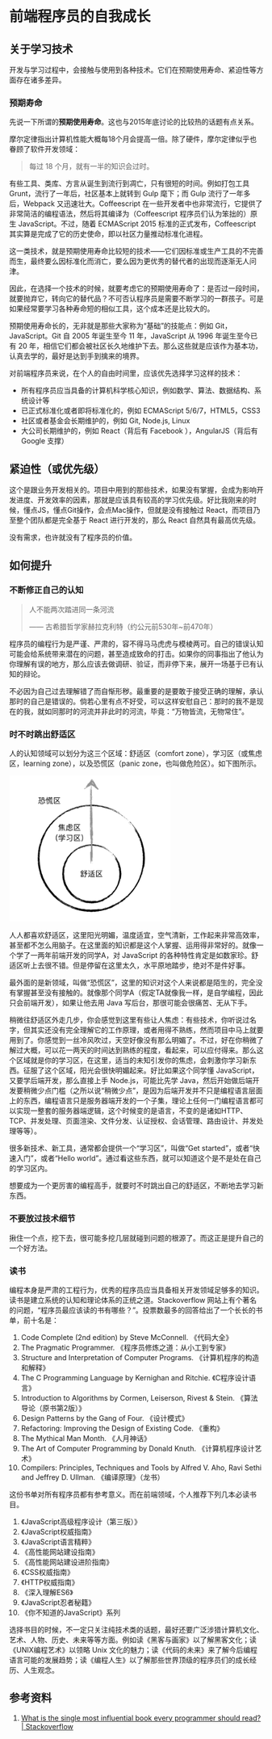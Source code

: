 # 前端程序员的自我成长

## 关于学习技术

开发与学习过程中，会接触与使用到各种技术。它们在预期使用寿命、紧迫性等方面存在诸多差异。

### 预期寿命

先说一下所谓的**预期使用寿命**。这也与2015年底讨论的比较热的话题有点关系。

摩尔定律指出计算机性能大概每18个月会提高一倍。除了硬件，摩尔定律似乎也眷顾了软件开发领域：

> 每过 18 个月，就有一半的知识会过时。

有些工具、类库、方言从诞生到流行到凋亡，只有很短的时间。例如打包工具 Grunt，流行了一年后，社区基本上就转到 Gulp 麾下；而 Gulp 流行了一年多后，Webpack 又迅速壮大。Coffeescript 在一些开发者中也非常流行，它提供了非常简洁的编程语法，然后将其编译为（Coffeescript 程序员们认为笨拙的）原生 JavaScript。不过，随着 ECMAScript 2015 标准的正式发布，Coffeescript 其实算是完成了它的历史使命，即以社区力量推动标准化进程。

这一类技术，就是预期使用寿命比较短的技术——它们因标准或生产工具的不完善而生，最终要么因标准化而消亡，要么因为更优秀的替代者的出现而逐渐无人问津。

因此，在选择一个技术的时候，就要考虑它的预期使用寿命了：是否过一段时间，就要抛弃它，转向它的替代品？不可否认程序员是需要不断学习的一群孩子。可是如果经常要学习各种寿命短的相似工具，这个成本还是比较大的。

预期使用寿命长的，无非就是那些大家称为“基础”的技能点：例如 Git，JavaScript。Git 自 2005 年诞生至今 11 年，JavaScript 从 1996 年诞生至今已有 20 年，相信它们都会被社区长久地维护下去。那么这些就是应该作为基本功，认真去学的，最好是达到手到擒来的境界。

对前端程序员来说，在个人的自由时间里，应该优先选择学习这样的技术：

+ 所有程序员应当具备的计算机科学核心知识，例如数学、算法、数据结构、系统设计等
+ 已正式标准化或者即将标准化的，例如 ECMAScript 5/6/7，HTML5，CSS3
+ 社区或者基金会长期维护的，例如 Git, Node.js, Linux
+ 大公司长期维护的，例如 React（背后有 Facebook ），AngularJS（背后有 Google 支撑）

## 紧迫性（或优先级）

这个是跟业务开发相关的。项目中用到的那些技术，如果没有掌握，会成为影响开发进度、开发效率的因素，那就是应该具有较高的学习优先级。好比我刚来的时候，懂点JS，懂点Git操作，会点Mac操作，但就是没有接触过 React，而项目乃至整个团队都是完全基于 React 进行开发的，那么 React 自然具有最高优先级。

没有需求，也许就没有了程序员的价值。


## 如何提升

### 不断修正自己的认知

> 人不能两次踏进同一条河流
>
> —— 古希腊哲学家赫拉克利特（约公元前530年~前470年）

程序员的编程行为是严谨、严肃的，容不得马马虎虎与模棱两可。自己的错误认知可能会给系统带来潜在的问题，甚至造成致命的打击。如果你的同事指出了他认为你理解有误的地方，那么应该去做调研、验证，而非停下来，展开一场基于已有认知的辩论。

不必因为自己过去理解错了而自惭形秽。最重要的是要敢于接受正确的理解，承认那时的自己是错误的。倘若心里有点不好受，可以这样安慰自己：那时的我不是现在的我，就如同那时的河流并非此时的河流，毕竟：“万物皆流，无物常住”。

### 时不时跳出舒适区

人的认知领域可以划分为这三个区域：舒适区（comfort zone），学习区（或焦虑区，learning zone），以及恐慌区（panic zone，也叫做危险区）。如下图所示。

<img src="./images/comfort-zone.png" style="width: 320px;">

人人都喜欢舒适区，这里阳光明媚，温度适宜，空气清新，工作起来非常高效率，甚至都不怎么用脑子。在这里面的知识都是这个人掌握、运用得非常好的。就像一个学了一两年前端开发的同学A，对 JavaScript 的各种特性肯定是如数家珍。舒适区听上去很不错。但是停留在这里太久，水平原地踏步，绝对不是件好事。

最外面的是新领域，叫做“恐慌区”，这里的知识对这个人来说都是陌生的，完全没有掌握甚至没有接触的。就像那个同学A（假定TA就像我一样，是自学编程，因此只会前端开发），如果让他去用 Java 写后台，那很可能会很痛苦、无从下手。

稍微往舒适区外走几步，你会感觉到这里有些让人焦虑：有些技术，你听说过名字，但其实还没有完全理解它的工作原理，或者用得不熟练，然而项目中马上就要用到了。你感觉到一丝冷风吹过，天空好像没有那么明媚了。不过，好在你稍微了解过大概，可以花一两天的时间达到熟练的程度，看起来，可以应付得来。那么这个区域就是你的学习区，在这里，适当的未知引发你的焦虑，会刺激你学习新东西。征服了这个区域，阳光会很快明媚起来。好比如果这个同学懂 JavaScript，又要学后端开发，那么直接上手 Node.js，可能比先学 Java，然后开始做后端开发要稍微少点门槛（之所以说“稍微少点”，是因为后端开发并不只是编程语言层面上的东西，编程语言只是服务器端开发的一个子集，理论上任何一门编程语言都可以实现一整套的服务器端逻辑，这个时候变的是语言，不变的是诸如HTTP、TCP、并发处理、页面渲染、文件分发、认证授权、会话管理、路由设计、并发处理等等）。

很多新技术、新工具，通常都会提供一个“学习区”，叫做“Get started”，或者“快速入门”，或者“Hello world”。通过看这些东西，就可以知道这个是不是处在自己的学习区内。

想要成为一个更厉害的编程高手，就要时不时跳出自己的舒适区，不断地去学习新东西。

### 不要放过技术细节

揪住一个点，挖下去，很可能多挖几层就碰到问题的根源了。而这正是提升自己的一个好方法。

### 读书

编程本身是严肃的工程行为，优秀的程序员应当具备相关开发领域足够多的知识。读书是建立系统的认知和理论体系的正统之道。Stackoverflow 网站上有个著名的问题，“程序员最应该读的书有哪些？”。投票数最多的回答给出了一个长长的书单，前十名是：

1. Code Complete (2nd edition) by Steve McConnell. 《代码大全》
2. The Pragmatic Programmer. 《程序员修炼之道：从小工到专家》
3. Structure and Interpretation of Computer Programs. 《计算机程序的构造和解释》
4. The C Programming Language by Kernighan and Ritchie. 《C程序设计语言》
5. Introduction to Algorithms by Cormen, Leiserson, Rivest & Stein. 《算法导论（原书第2版）》
6. Design Patterns by the Gang of Four. 《设计模式》
7. Refactoring: Improving the Design of Existing Code. 《重构》
8. The Mythical Man Month. 《人月神话》
9. The Art of Computer Programming by Donald Knuth. 《计算机程序设计艺术》
10. Compilers: Principles, Techniques and Tools by Alfred V. Aho, Ravi Sethi and Jeffrey D. Ullman. 《编译原理》（龙书）

这份书单对所有程序员都有参考意义。而在前端领域，个人推荐下列几本必读书目。

1. 《JavaScript高级程序设计（第三版）》
2. 《JavaScript权威指南》
3. 《JavaScript语言精粹》
4. 《高性能网站建设指南》
5. 《高性能网站建设进阶指南》
6. 《CSS权威指南》
7. 《HTTP权威指南》
8. 《深入理解ES6》
9. 《JavaScript忍者秘籍》
10. 《你不知道的JavaScript》系列

选择书目的时候，不一定只关注纯技术类的话题，最好还要广泛涉猎计算机文化、艺术、人物、历史、未来等等方面。例如读《黑客与画家》以了解黑客文化；读《UNIX编程艺术》以领略 Unix 文化的魅力；读《代码的未来》来了解今后编程语言可能的发展趋势；读《编程人生》以了解那些世界顶级的程序员们的成长经历、人生观念。

## 参考资料

1. [What is the single most influential book every programmer should read? | Stackoverflow](https://stackoverflow.com/questions/1711/what-is-the-single-most-influential-book-every-programmer-should-read)

